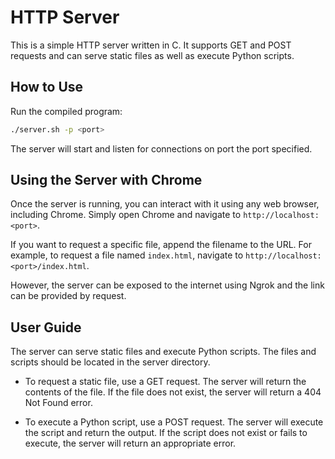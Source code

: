 # HTTP Server

This is a simple HTTP server written in C. It supports GET and POST requests and can serve static files as well as execute Python scripts.

## How to Use

Run the compiled program:

```bash
./server.sh -p <port>
```

The server will start and listen for connections on port the port specified.

## Using the Server with Chrome

Once the server is running, you can interact with it using any web browser, including Chrome. Simply open Chrome and navigate to `http://localhost:<port>`.

If you want to request a specific file, append the filename to the URL. For example, to request a file named `index.html`, navigate to `http://localhost:<port>/index.html`.

However, the server can be exposed to the internet using Ngrok and the link can be provided by request.

## User Guide

The server can serve static files and execute Python scripts. The files and scripts should be located in the server directory.

- To request a static file, use a GET request. The server will return the contents of the file. If the file does not exist, the server will return a 404 Not Found error.

- To execute a Python script, use a POST request. The server will execute the script and return the output. If the script does not exist or fails to execute, the server will return an appropriate error.

